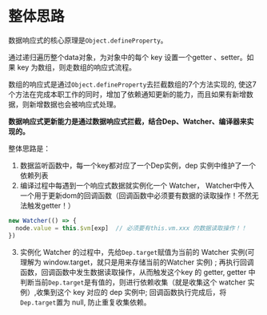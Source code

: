 # 整体思路

数据响应式的核心原理是`Object.defineProperty`。

通过递归遍历整个data对象，为对象中的每个 key 设置一个getter 、setter。如果 key 为数组，则走数组的响应式流程。

数组的响应式是通过`Object.defineProperty`去拦截数组的7个方法实现的, 使这7个方法在完成本职工作的同时，增加了依赖通知更新的能力，而且如果有新增数据，则新增数据也会被响应式处理。


**数据响应式更新能力是通过数据响应式拦截，结合Dep、Watcher、编译器来实现的。** 

整体思路是：

1. 数据监听函数中，每一个key都对应了一个Dep实例，dep 实例中维护了一个依赖列表
2. 编译过程中每遇到一个响应式数据就实例化一个 Watcher， Watcher中传入一个用于更新dom的回调函数（回调函数中必须要有数据的读取操作！不然无法触发getter！）
``` js
new Watcher(() => {
  node.value = this.$vm[exp]  // 必须要有this.vm.xxx 的数据读取操作！！
})
```
3. 实例化 Watcher 的过程中，先给`Dep.target`赋值为当前的 Watcher 实例(可理解为 window.target，就只是用来存储当前的Watcher 实例) ; 再执行回调函数，回调函数中发生数据读取操作，从而触发这个key 的 getter, getter 中判断当前`Dep.target`是有值的，则进行依赖收集（就是收集这个 watcher 实例）,收集到这个 key 对应的 dep 实例中; 回调函数执行完成后，将`Dep.target`置为 null, 防止重复收集依赖。